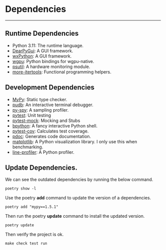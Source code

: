 # Dependencies

---

## Runtime Dependencies

- Python 3.11: The runtime language.
- [DearPyGui](https://dearpygui.readthedocs.io/en/latest/index.html): A GUI framework.
- [wxPython](https://pypi.org/project/wxPython/): A GUI framework.
- [wgpu](https://pypi.org/project/wgpu/): Python bindings for wgpu-native.
- [psutil](https://pypi.org/project/psutil/): A hardware monitoring module.
- [more-itertools](https://pypi.org/project/more-itertools/): Functional programming helpers.

## Development Dependencies

- [MyPy](https://mypy.readthedocs.io/en/stable/index.html): Static type checker.
- [pudb](https://github.com/inducer/pudb): An interactive terminal debugger.
- [py-spy](https://github.com/benfred/py-spy): A sampling profiler.
- [pytest](https://docs.pytest.org/en/6.2.x/contents.html): Unit testing
- [pytest-mock](https://github.com/pytest-dev/pytest-mock): Mocking and Stubs
- [bpython](https://www.bpython-interpreter.org/): A fancy interactive Python shell.
- [pytest-cov](https://pytest-cov.readthedocs.io/en/latest/): Calculates test coverage.
- [pdoc](https://pdoc.dev/): Generates code documentation.
- [matplotlib](https://matplotlib.org/): A Python visualization library. I only use this when benchmarking.
- [line-profiler](https://github.com/pyutils/line_profiler): A Python profiler.

## Update Dependencies.
We can see the outdated dependencies by running the below command.
```shell
poetry show -l
```

Use the poetry __add__ command to update the version of a dependencies.
```shell
poetry add "mypy==1.5.1"
```

Then run the poetry __update__ command to install the updated version.
```shell
poetry update
```

Then verify the project is ok.
```shell
make check test run
```
